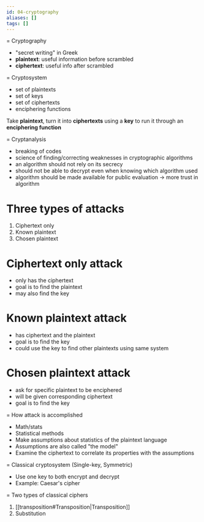 ```yaml
---
id: 04-cryptography
aliases: []
tags: []
---
```


= Cryptography
- "secret writing" in Greek
- **plaintext**: useful information before scrambled
- **ciphertext**: useful info after scrambled

= Cryptosystem
- set of plaintexts
- set of keys
- set of ciphertexts
- enciphering functions

Take **plaintext**, turn it into **ciphertexts** using a **key** to run it through an **enciphering function**

= Cryptanalysis
- breaking of codes
- science of finding/correcting weaknesses in cryptographic algorithms
- an algorithm should not rely on its secrecy
- should not be able to decrypt even when knowing which algorithm used
- algorithm should be made available for public evaluation -> more trust in algorithm

# Three types of attacks
1. Ciphertext only
2. Known plaintext
3. Chosen plaintext

# Ciphertext only attack
- only has the ciphertext
- goal is to find the plaintext
- may also find the key

# Known plaintext attack
- has ciphertext and the plaintext
- goal is to find the key
- could use the key to find other plaintexts using same system

# Chosen plaintext attack
- ask for specific plaintext to be enciphered
- will be given corresponding ciphertext
- goal is to find the key

= How attack is accomplished
- Math/stats
- Statistical methods
- Make assumptions about statistics of the plaintext language
- Assumptions are also called "the model"
- Examine the ciphertext to correlate its properties with the assumptions

= Classical cryptosystem (Single-key, Symmetric)
- Use one key to both encrypt and decrypt
- Example: Caesar's cipher

= Two types of classical ciphers
1. [[transposition#Transposition|Transposition]]
2. Substitution

